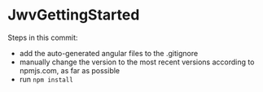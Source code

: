 # JwvGettingStarted

Steps in this commit:

* add the auto-generated angular files to the .gitignore
* manually change the version to the most recent versions according to npmjs.com, as far as possible
* run ```npm install```
